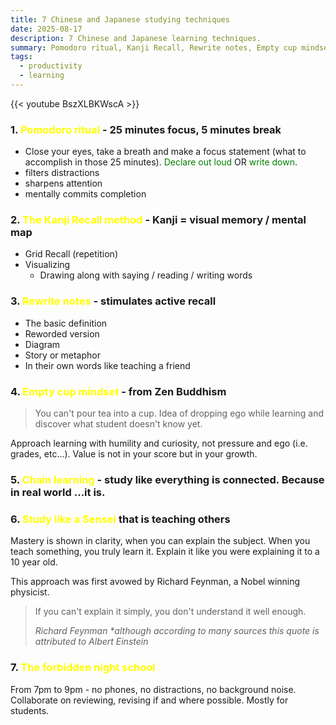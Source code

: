 ```yaml
---
title: 7 Chinese and Japanese studying techniques
date: 2025-08-17
description: 7 Chinese and Japanese learning techniques.
summary: Pomodoro ritual, Kanji Recall, Rewrite notes, Empty cup mindset, Chain learning, Study like a sensei, The forbidden night school.
tags:
  - productivity
  - learning
---
```

{{< youtube BszXLBKWscA >}}

### 1. <font color=yellow>Pomodoro ritual</font> - 25 minutes focus, 5 minutes break

- Close your eyes, take a breath and make a focus statement (what to accomplish in those 25 minutes). <font color=green>Declare out loud</font> OR <font color=green>write down</font>.
- filters distractions
- sharpens attention
- mentally commits completion
### 2. <font color=yellow>The Kanji Recall method</font> - Kanji = visual memory / mental map

- Grid Recall (repetition)
- Visualizing
	- Drawing along with saying / reading / writing words
### 3. <font color=yellow>Rewrite notes</font> - stimulates active recall

- The basic definition
- Reworded version
- Diagram
- Story or metaphor
- In their own words like teaching a friend
### 4. <font color=yellow>Empty cup mindset</font> - from Zen Buddhism

>You can't pour tea into a cup. Idea of dropping ego while learning and discover what student doesn't know yet.

Approach learning with humility and curiosity, not pressure and ego (i.e. grades, etc...). Value is not in your score but in your growth.

### 5. <font color=yellow>Chain learning</font> - study like everything is connected. Because in real world ...it is.

### 6. <font color=yellow>Study like a Sensei</font> that is teaching others

Mastery is shown in clarity, when you can explain the subject. When you teach something, you truly learn it. Explain it like you were explaining it to a 10 year old.

This approach was first avowed by Richard Feynman, a Nobel winning physicist.

> If you can't explain it simply, you don't understand it well enough.
> 
> _Richard Feynman_ 
> *\*although according to many sources this quote is attributed to Albert Einstein*

### 7. <font color=yellow>The forbidden night school</font>

From 7pm to 9pm - no phones, no distractions, no background noise. Collaborate on reviewing, revising if and where possible. Mostly for students.